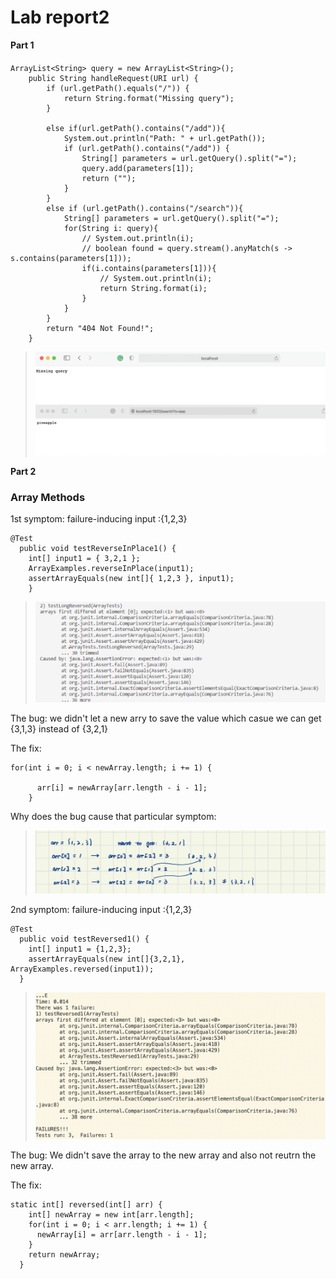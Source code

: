 # Lab report2

**Part 1**
#### 
```
ArrayList<String> query = new ArrayList<String>();
    public String handleRequest(URI url) {
        if (url.getPath().equals("/")) {
            return String.format("Missing query");
        } 
        
        else if(url.getPath().contains("/add")){
            System.out.println("Path: " + url.getPath());
            if (url.getPath().contains("/add")) {
                String[] parameters = url.getQuery().split("=");
                query.add(parameters[1]);
                return ("");
            }
        }
        else if (url.getPath().contains("/search")){
            String[] parameters = url.getQuery().split("=");
            for(String i: query){
                // System.out.println(i);
                // boolean found = query.stream().anyMatch(s -> s.contains(parameters[1]));
                if(i.contains(parameters[1])){
                    // System.out.println(i);
                    return String.format(i);
                }
            }
        }
        return "404 Not Found!";
    }
```
> ![](part1-1.png)
> ![](part1-2.png)

**Part 2**
### Array Methods

1st symptom: 
failure-inducing input :{1,2,3}
```
@Test
  public void testReverseInPlace1() {
    int[] input1 = { 3,2,1 };
    ArrayExamples.reverseInPlace(input1);
    assertArrayEquals(new int[]{ 1,2,3 }, input1);
	}
```
> ![](part2.1.png)

The bug:
we didn't let a new arry to save the value which casue we can get {3,1,3} instead of {3,2,1}

The fix:
```
for(int i = 0; i < newArray.length; i += 1) {
      
      arr[i] = newArray[arr.length - i - 1];
    }
```
Why does the bug cause that particular symptom:
> ![](part2-2.png.jpg)


2nd symptom:
failure-inducing input :{1,2,3}
```
@Test
  public void testReversed1() {
    int[] input1 = {1,2,3};
    assertArrayEquals(new int[]{3,2,1}, ArrayExamples.reversed(input1));
  }
```
> ![](part2-3.png)

The bug:
We didn't save the array to the new array and also not reutrn the new array.

The fix:
```
static int[] reversed(int[] arr) {
    int[] newArray = new int[arr.length];
    for(int i = 0; i < arr.length; i += 1) {
      newArray[i] = arr[arr.length - i - 1];
    }
    return newArray;
  }
```

